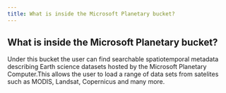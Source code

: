 ```yaml
---
title: What is inside the Microsoft Planetary bucket?
---
```


## What is inside the Microsoft Planetary bucket?

Under this bucket the user can find searchable spatiotemporal metadata describing Earth science datasets hosted by the Microsoft Planetary Computer.This allows the user to load a range of data sets from satelites such as MODIS, Landsat, Copernicus and many more.
